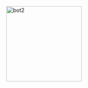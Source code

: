 <img width="200" alt="bot2" src="https://github.com/Kali-Zero/Kali-Zero/assets/1958510/03ca1176-37be-4420-bdb1-160838f2e678">
